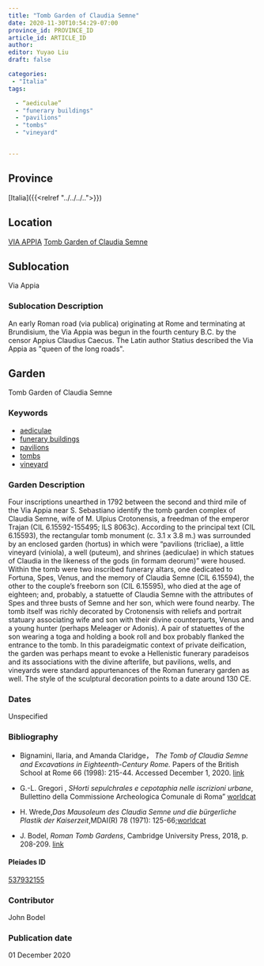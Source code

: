 ```yaml
---
title: "Tomb Garden of Claudia Semne"
date: 2020-11-30T10:54:29-07:00
province_id: PROVINCE_ID
article_id: ARTICLE_ID
author:
editor: Yuyao Liu
draft: false

categories:
 - "Italia"
tags:

  - “aediculae”
  - "funerary buildings"
  - "pavilions"
  - "tombs"
  - "vineyard"


---
```


## Province
[Italia]({{<relref "../../../..">}})

## Location
[VIA APPIA](https://pleiades.stoa.org/places/356966898)
[Tomb Garden of Claudia Semne](https://pleiades.stoa.org/places/537932155)

<!--### Location Description-->

<!-- LEAVE THIS BLANK FOR NOW -->

## Sublocation
Via Appia

### Sublocation Description
An early Roman road (via publica) originating at Rome and terminating at Brundisium, the Via Appia was begun in the fourth century B.C. by the censor Appius Claudius Caecus. The Latin author Statius described the Via Appia as "queen of the long roads".



## Garden

Tomb Garden of Claudia Semne

### Keywords

- [aediculae](http://vocab.getty.edu/page/aat/300002574)
- [funerary buildings](http://vocab.getty.edu/page/aat/300005866)
- [pavilions](http://vocab.getty.edu/page/aat/300006819)
- [tombs](http://vocab.getty.edu/page/aat/300005926)
- [vineyard](http://vocab.getty.edu/page/aat/300000248)





### Garden Description
Four inscriptions unearthed in 1792 between the second and third mile of the Via Appia near S. Sebastiano identify the tomb garden complex of Claudia Semne, wife of M. Ulpius Crotonensis, a freedman of the emperor Trajan (CIL 6.15592-155495; ILS 8063c). According to the principal text (CIL 6.15593), the rectangular tomb monument (c. 3.1 x 3.8 m.) was surrounded by an enclosed garden (hortus) in which were “pavilions (tricliae), a little vineyard (viniola), a well (puteum), and shrines (aediculae) in which statues of Claudia in the likeness of the gods (in formam deorum)” were housed. Within the tomb were two inscribed funerary altars, one dedicated to Fortuna, Spes, Venus, and the memory of Claudia Semne (CIL 6.15594), the other to the couple’s freeborn son (CIL 6.15595), who died at the age of eighteen; and, probably, a statuette of Claudia  Semne with the attributes of Spes and three busts of  Semne and her son, which were found nearby. The tomb itself was richly decorated by Crotonensis with reliefs and portrait statuary associating wife and son with their divine counterparts, Venus and a young hunter (perhaps Meleager or Adonis). A pair of statuettes of the son wearing a toga and holding a book roll and box probably flanked the entrance to the tomb. In this paradeigmatic context of private deification, the garden was perhaps meant to evoke a Hellenistic funerary paradeisos and its associations with the divine afterlife, but pavilions, wells, and vineyards were standard appurtenances of the Roman funerary garden as well. The style of the sculptural decoration points to a date around 130 CE.




### Dates
Unspecified

### Bibliography
- Bignamini, Ilaria, and Amanda Claridge， *The Tomb of Claudia Semne and Excavations in Eighteenth-Century Rome.* Papers of the British School at Rome 66 (1998): 215-44. Accessed December 1, 2020. [link](https://www.jstor.org/stable/40310981)

- G.-L. Gregori , *SHorti sepulchrales e cepotaphia nelle iscrizioni urbane*, Bullettino della Commissione Archeologica Comunale di Roma” [worldcat](http://www.worldcat.org/oclc/886794800)

- H. Wrede,*Das Mausoleum des Claudia Semne und die bürgerliche Plastik der Kaiserzeit*,MDAI(R) 78 (1971): 125-66;[worldcat](http://www.worldcat.org/oclc/848753956)

- J. Bodel, *Roman Tomb Gardens*, Cambridge University Press, 2018, p. 208-209. [link](https://www.cambridge.org/core/books/gardens-of-the-roman-empire/roman-tomb-gardens/6BDAE36C21FFFADD3EB4E9CBD4BB8986)












<!--#### Periodo ID-->

<!-- [PERIODO_ID](https://pleiades.stoa.org/places/PLEIADES_ID) -->

#### Pleiades ID

[537932155](https://pleiades.stoa.org/places/537932155)



### Contributor
John Bodel


### Publication date

01 December 2020

<!--### Related articles-->

<!-- Links to other related articles. Leave blank for now -->
